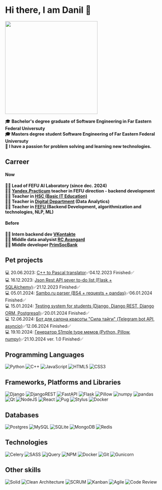<h1>Hi there, I am Danil 👋</h1>
<div id="header">
  <img src = "https://media2.giphy.com/media/v1.Y2lkPTc5MGI3NjExMTlrNHphOXRlNDNta2Jja2k1bTBta2o1aTNocTc3dnBrMThmMTNzeSZlcD12MV9pbnRlcm5hbF9naWZfYnlfaWQmY3Q9Zw/2IudUHdI075HL02Pkk/giphy.gif" width="300"/>

🎓 <b>Bachelor's degree graduate of Software Engineering in Far Eastern Federal Universuty<br>
🎓 Masters degree student Software Engineering of Far Eastern Federal Universuty<br>
🧠 I have a passion for problem solving and learning new technologies.<br>

## Carreer
#### Now
🤵‍♂️ Lead of FEFU AI Laboratory (since dec. 2024)<br>
👨‍🏫 <a href="https://practicum.yandex.ru/">Yandex.Practicum</a> teacher in FEFU direction - backend development
👨‍🏫 Teacher in <a href="https://dnk-dvfu.ru/">HSC (Basic IT Education)</a><br>
👨‍🏫 Teacher in <a href="https://dpo.dvfu.ru/dd-new">Digital Department</a> (Data Analytics)<br>
👨‍🏫 Teacher in <a href="https://dvfu.ru/">FEFU </a>(Backend Development, algorithmization and technologies, NLP, ML) <br>

#### Before
👨‍💻 Intern backend dev <a href="https://vk.com/">VKontakte </a><br>
👨‍💻 Middle data analysist <a href="https://rk-avangard.ru/">RC Avangard </a><br>
👨‍💻 Middle developer <a href="https://pskb.com/">PrimSocBank </a></b><br>

## Pet projects
💻 20.06.2023: <a href="https://github.com/theApsil/Cpp-translator">C++ to Pascal translator</a>✅04.12.2023 Finished✅<br>
💻 16.12.2023: <a href="https://github.com/theApsil/RESTful-API">Json Rest API sever to-do list (Flask + SQLAlchemy)</a>✅21.12.2023 Finished✅<br>
💻 05.01.2024: <a href="https://github.com/theApsil/Sambo.ru-parsing">Sambo.ru parser (BS4 + requests + pandas)</a>✅06.01.2024 Finished✅<br>
💻 15.01.2024: <a href="https://github.com/theApsil/Testing-system-Django-REST-MVC">Testing system for students (Django, Django REST, Django ORM, Postgresql)</a>✅20.01.2024 Finished✅<br>
💻 12.06.2024: <a href="https://github.com/theApsil/SilaTaigi_Bot"> Бот для салона красоты "Сила тайги" (Telegram bot API, asyncio)</a>✅12.06.2024 Finished✅<br>
💻 19.10.2024: <a href="https://github.com/XivC/memgen"> Генератор S1mple type мемов (Python, Pillow, numpy)</a>✅21.10.2024 ver. 1.0 Finished✅<br>


</div>

## Programming Languages
![Python](https://img.shields.io/badge/python-3670A0.svg?style=for-the-badge&logo=python&logoColor=white)
![C++](https://img.shields.io/badge/c++-%2300599C.svg?style=for-the-badge&logo=c%2B%2B&logoColor=white)
![JavaScript](https://img.shields.io/badge/javascript-%23323330.svg?style=for-the-badge&logo=javascript&logoColor=%23F7DF1E)
![HTML5](https://img.shields.io/badge/html5-%23E34F26.svg?style=for-the-badge&logo=html5&logoColor=white)
![CSS3](https://img.shields.io/badge/css3-%231572B6.svg?style=for-the-badge&logo=css3&logoColor=white)

## Frameworks, Platforms and Libraries
![Django](https://img.shields.io/badge/django-3670A0.svg?style=for-the-badge&logo=django&logoColor=white)
![DjangoREST](https://img.shields.io/badge/django-rest-3670A0.svg?style=for-the-badge&logo=django&logoColor=white)
![FastAPI](https://img.shields.io/badge/FastAPI-3670A0?style=for-the-badge&logo=fastapi)
![Flask](https://img.shields.io/badge/flask-3670A0.svg?style=for-the-badge&logo=flask&logoColor=white)
![Pillow](https://img.shields.io/badge/pillow-3670A0.svg?style=for-the-badge&logo=python&logoColor=fff)
![numpy](https://img.shields.io/badge/numpy-3670A0.svg?style=for-the-badge&logo=python&logoColor=fff)
![pandas](https://img.shields.io/badge/pandas-3670A0.svg?style=for-the-badge&logo=python&logoColor=fff)
![Qt](https://img.shields.io/badge/qt-%2300599C.svg?style=for-the-badge&logo=qt&logoColor=white)
![NodeJS](https://img.shields.io/badge/node.js-%23323330.svg?style=for-the-badge&logo=node.js&logoColor=white)
![React](https://img.shields.io/badge/react-%23323330.svg?style=for-the-badge&logo=react&logoColor=%2361DAFB)
![Pug](https://img.shields.io/badge/pug-%23E34F26.svg?style=for-the-badge&logo=pug&logoColor=%2361DAFB)
![Stylus](https://img.shields.io/badge/stylus-%23E34F26.svg?style=for-the-badge&logo=stylus&logoColor=%2361DAFB)
![Docker](https://img.shields.io/badge/docker-%2300f.svg?style=for-the-badge&logo=docker&logoColor=%2361DAFB)


## Databases
![Postgres](https://img.shields.io/badge/postgres-%23316192.svg?style=for-the-badge&logo=postgresql&logoColor=white)
![MySQL](https://img.shields.io/badge/mysql-%2300f.svg?style=for-the-badge&logo=mysql&logoColor=white)
![SQLite](https://img.shields.io/badge/sqlite-%2307405e.svg?style=for-the-badge&logo=sqlite&logoColor=white)
![MongoDB](https://img.shields.io/badge/MongoDB-%234ea94b.svg?style=for-the-badge&logo=mongodb&logoColor=white)
![Redis](https://img.shields.io/badge/redis-%23DD0031.svg?style=for-the-badge&logo=redis&logoColor=white)

## Technologies
![Celery](https://img.shields.io/badge/celery-%23a9cc54.svg?style=for-the-badge&logo=celery&logoColor=ddf4a4)
![SASS](https://img.shields.io/badge/SASS-hotpink.svg?style=for-the-badge&logo=SASS&logoColor=white)
![jQuery](https://img.shields.io/badge/jquery-%230769AD.svg?style=for-the-badge&logo=jquery&logoColor=white)
![NPM](https://img.shields.io/badge/NPM-%23CB3837.svg?style=for-the-badge&logo=npm&logoColor=white)
![Docker](https://img.shields.io/badge/docker-%230db7ed.svg?style=for-the-badge&logo=docker&logoColor=white)
![Git](https://img.shields.io/badge/git-%23F05033.svg?style=for-the-badge&logo=git&logoColor=white)
![Gunicorn](https://img.shields.io/badge/gunicorn-%298729.svg?style=for-the-badge&logo=gunicorn&logoColor=white)

## Other skills
![Solid](https://img.shields.io/badge/Solid-FEAA2D?style=for-the-badge&logoColor=white)
![Clean Architecture](https://img.shields.io/badge/Clean_Architecture-FEAA2D?style=for-the-badge&logoColor=white)
![SCRUM](https://img.shields.io/badge/scrum-FEAA2D?style=for-the-badge&logoColor=white)
![Kanban](https://img.shields.io/badge/kanban-FEAA2D?style=for-the-badge&logoColor=white)
![Agile](https://img.shields.io/badge/agile-FEAA2D?style=for-the-badge&logoColor=white)
![Code Review](https://img.shields.io/badge/code_review-FEAA2D?style=for-the-badge&logoColor=white)

